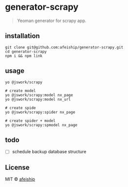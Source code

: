 # generator-scrapy
> Yeoman generator for scrapy app.

## installation
```shell
git clone git@github.com:afeiship/generator-scrapy.git
cd generator-scrapy
npm i && npm link
```

## usage
```shell
yo @jswork/scrapy

# create model
yo @jswork/scrapy:model nx_page
yo @jswork/scrapy:model nx_url

# create spide
yo @jswork/scrapy:spider nx_page

# create spider + model
yo @jswork/scrapy:spmodel nx_page
```

## todo
- [ ] schedule backup database structure

## License
MIT © [afeiship](https://js.work)
